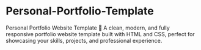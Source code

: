 # Personal-Portfolio-Template
Personal Portfolio Website Template 🚀 A clean, modern, and fully responsive portfolio website template built with HTML and CSS, perfect for showcasing your skills, projects, and professional experience.
